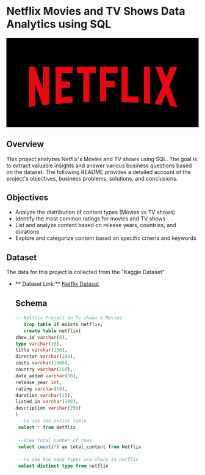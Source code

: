 # Netflix Movies and TV Shows Data Analytics using SQL
![Netflix Logo](https://github.com/GAYATRI-SIVANI-SUSARLA/Netflix_SQL_Project/blob/main/Netflix%20Logo.png)

## Overview
This project analyzes Netflix's Movies and TV shows using SQL. The goal is to extract valuable insights and answer various business questions based on the dataset. The following README provides a detailed account of the project's objectives, business problems, solutions, and conclusions.

## Objectives
- Analyze the distribution of content types (Movies vs TV shows)
- Identify the most common ratings for movies and TV shows
- List and analyze content based on release years, countries, and durations
- Explore and categorize content based on specific criteria and keywords

## Dataset
The data for this project is collected from the "Kaggle Dataset" 
- ** Dataset Link:**  [Netflix Dataset](https://www.kaggle.com/datasets/shivamb/netflix-shows?resource=download)

  ## Schema
  
  ```SQL
  -- Netflix Project on Tv shows & Movies
     drop table if exists netflix;
     create table netflix(
  show_id varchar(6),
  type varchar(10),
  title varchar(150),
  director varchar(208),
  casts varchar(1000),
  country varchar(150),
  date_added varchar(50),
  release_year int,
  rating varchar(10),
  duration varchar(15),
  listed_in varchar(100),
  description varchar(250)
  )
   --to see the entire table
   select * from Netflix

   --View total number of rows
   select count(*) as total_content from Netflix

   --to see how many types are there in netflix
   select distinct type from netflix
```
  



